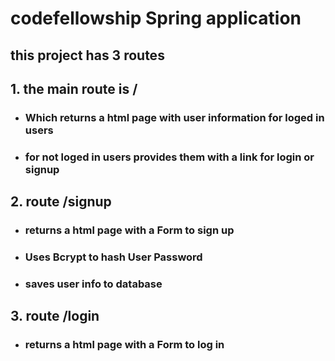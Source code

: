 # codefellowship Spring  application
## this project has 3 routes
## 1. the main route is /
- ### Which returns a html page with  user information for loged in users 
- ### for not loged in users provides them with a link for login or signup
## 2. route  /signup
- ### returns a html page with a Form to sign up
- ### Uses Bcrypt to  hash User Password
- ### saves user info to database
## 3. route  /login
- ### returns a html page with a Form to log in 


